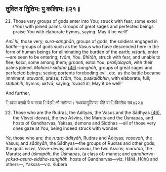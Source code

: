 ## तुवित व तुितिभ: पु कलािभ:॥२१॥

21. Those very groups of gods enter into You; struck with fear, some extol (You) with joined palms. Groups of great sages and perfected beings praise You with elaborate hymns, saying 'May it be well!'

*Amī hi*, those very; *sura-sanghāh*, groups of gods, the soldiers engaged in *battle*—groups of gods such as the Vasus who have descended here in the form of human beings for eliminating the burden of the earth; *viśanti*, enter—are seen to be entering; *tvām*, You. *Bhītāh*, struck with fear, and unable to flee; *kecit*, some among them; *grnanti*, extol You; *prañjalayah*, with their palms joined. *Maharsi-siddha [\(45\)](#page--1-0)*-*sanghāh*, groups of great sages and perfected beings; seeing portents foreboding evil, etc. as the battle became imminent; *stuvanti*, praise; *tvām*, You; *puskalābhih*, with elaborate, full; *stutibhih*, hymns; *uktvā*, saying; '*svasti iti*, May it be well!'

And further,

ािदया वसवो ये च साया िवेऽिनौ मतोमपा। गधवयासुरिससा वीते वा िविमताैव सव॥२२॥

22. Those who are the Rudras, the Adityas, the Vasus and the Sādhyas [\(46\)](#page--1-1), the Viśve(-devas), the two Aśvins, the Maruts and the Ūsmapas, and hosts of Gandharvas, Yaksas, demons and Siddhas —all of those very ones gaze at You, being indeed struck with wonder.

*Ye*, those who are; the *rudra-ādityāh*, Rudras and Ādityas; *vasavah*, the Vasus; and *sādhyāh*, the Sādhyas—the groups of Rudras and other gods; the gods *viśve*, Viśve-devas; and *aśvinau*, the two Aśvins; *marutah*, the Maruts; and *ūśmapāh*, the Ūśmapas, (a class of) manes; and *gandharva-yaksa-asura-siddha-sanghāh*, hosts of Gandharvas—viz. Hāhā, Hūhū and others—, Yaksas—viz. Kubera